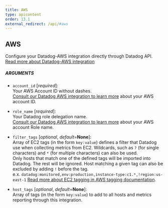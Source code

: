 ```yaml
---
title: AWS
type: apicontent
order: 13.1
external_redirect: /api/#aws
---
```


## AWS

Configure your Datadog-AWS integration directly through Datadog API.  
[Read more about Datadog-AWS integration](/integrations/amazon_web_service)

##### ARGUMENTS

* `account_id` [*required*]:  
    Your AWS Account ID without dashes.  
    [Consult our Datadog AWS integration to learn more](https://docs.datadoghq.com/integrations/amazon_web_services/#configuration) about your AWS account ID.

* `role_name` [*required*]:  
    Your Datadog role delegation name.  
    [Consult our Datadog AWS integration to learn more](https://docs.datadoghq.com/integrations/amazon_web_services/#installation) about your AWS account Role name.

* `filter_tags` [*optional*, *default*=**None**]:  
    Array of EC2 tags (in the form `key:value`) defines a filter that Datadog use when collecting metrics from EC2. Wildcards, such as `?` (for single characters) and `*` (for multiple characters) can also be used.  
    Only hosts that match one of the defined tags will be imported into Datadog. The rest will be ignored. Host matching a given tag can also be excluded by adding `!` before the tag.  
    e.x. `datadog:monitored,env:production,instance-type:c1.*,!region:us-east-1`
    [Read more about EC2 tagging in AWS tagging documentation](https://docs.aws.amazon.com/AWSEC2/latest/UserGuide/Using_Tags.html).

* `host_tags` [*optional*, *default*=**None**]:  
    Array of tags (in the form `key:value`) to add to all hosts and metrics reporting through this integration.